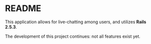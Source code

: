 # README

This application allows for live-chatting among users, and utilizes **Rails 2.5.3**.

The development of this project continues: not all features exist yet.
